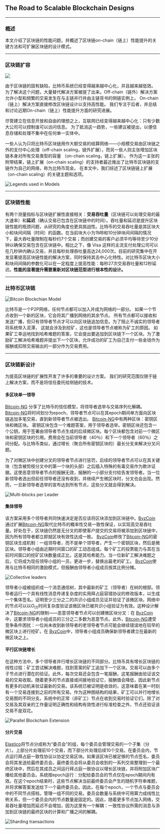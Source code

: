 ## The Road to Scalable Blockchain Designs

---

### 概述

本文介绍了区块链的性能问题，并概述了区块链on-chain（链上）性能提升的关键方法和可扩展区块链的设计模式。



---

### 区块链扩容

![](https://ws4.sinaimg.cn/large/006tNbRwly1fyhkwio9rzj30u00ejgnr.jpg)

由于区块链的固有缺陷，比特币系统已经变得越来越中心化，并且越来越低效。 为了解决这个问题，大量替代解决方案被提了出来。Off-chain（链外）解决方案允许小型和频繁的交易发生在与主链并行并由主链背书的侧链实例上。 On-chain（链上）解决方案直接修改区块链设计以支持高性能。 我们专注于后者，并总结和讨论近期On-chain（链上）性能提升方面的研究进展。

尽管建立在信息开放和自由的理想之上，互联网已经变得越来越中心化：只有少数大公司可以控制谁可以访问信息。 为了抵消这一趋势，一些建议被提出，以便信息存储和处理不集中在任何单一实体中。

一些人认为只将比特币区块链用作大额交易的结算网络——小规模交易由区块链之外的支付中心处理（off-chain scaling，链外扩展），而另一些人则主张增加区块链本身对所有交易类型的容量 （on-chain scaling，链上扩展）。 作为这一主张的附带结果，链上扩展（on-chain scaling）的支持者最近推出了比特币区块链的支链作为自己的网络，称为比特币现金。 在本文中，我们综述了区块链链上扩展（on-chain scaling）的关键主题和选项。

![Legends used in Models](https://ws1.sinaimg.cn/large/006tNbRwgy1fyhlg5piiuj30iq064q3g.jpg)



---

### 区块链性能

有两个测量指标与区块链扩展性直接相关：**交易吞吐量**（区块链可以处理交易的最大速率）和**延迟**（确认交易已包含在区块链中的时间）。吞吐量和延迟是提升区块链性能的瓶颈问题，从研究的角度也更具挑战性。比特币的交易吞吐量是其区块大小和块间间隔（时间）的函数。在当前块大小为1MB和10分钟块间间隔的情况下，最大吞吐量限制在每秒约7个交易；而创建交易的客户必须平均等待至少10分钟以确保交易包含在区块链中。相比之下，像 Visa 这样的主流支付处理公司可以在几秒钟内确认交易，并且每秒处理吞吐量高达24,000次。目前的研究集中在开发显著提高区块链性能的解决方案，同时保持其去中心化特性。对比特币区块大小和块间间隔的参数化可以在一定程度上提高性能：每秒27次交易吞吐量和12秒延迟。**性能的显著提升需要重新对区块链范型进行根本性的设计。**



---

### 比特币区块链

![Bitcoin Blockchian Model](https://ws2.sinaimg.cn/large/006tNbRwgy1fyhlf0nkbhj30bq09amxe.jpg)

比特币是一个P2P网络，任何节点都可以加入并成为网络的一部分。 如果一个节点收到一个新的区块，它会将其广播到网络的其余节点。 所有节点都可以接收和发送广播，但只有领导者节点才可以向区块链追加信息。为了阻止不诚实的领导者将系统带入泥潭， 这就会涉及到挖矿，这也是领导者节点被称为矿工的原因。 如果矿工幸运地找到哈希难题的答案，它会提出要追加到区块链下一个区块。为了激励矿工解决哈希难题并提出下一个区块，允许成功的矿工为自己支付一些金钱作为报酬或扣除交易输出的一部分作为交易费用。



---

### 区块链新设计

为提高区块链的扩展性开发了许多的重要的设计方案。 我们的研究范围仅限于链上解决方案，而不是将信任委托给侧链的技术。



#### 多区块单一领导

[Bitcoin-NG](https://www.usenix.org/system/files/conference/nsdi16/nsdi16-paper-eyal.pdf) 分享了比特币的信任模型，将领导者选举与交易序列化解耦。[Bitcoin-NG](https://www.usenix.org/system/files/conference/nsdi16/nsdi16-paper-eyal.pdf)将时间划分为epoch，领导者节点可以在其epoch期间单方面向区块链追加多笔交易，直到新领导者节点被选出。 [Bitcoin-NG](https://www.usenix.org/system/files/conference/nsdi16/nsdi16-paper-eyal.pdf)中有两种区块：密钥区块和微区块。 密钥区块包含一个难题答案，用于领导者选举。密钥区块还包含一个公钥，用于签署由领导者节点生成的后续微区块。每个区块都包含对前一个微区块和密钥区块的引用。费用会在当前领导者（40％）和下一个领导者（60％）之间分配。与比特币类似，通过增长（聚合所有密钥区块的）最长分支来解决分叉问题。

为了对微区块中创建分叉的领导者节点进行惩罚，后续的领导者节点可以在其关键块（包含被剪枝分叉中的第一个块的头部）之后插入特殊的有毒交易作为欺诈证据。这使恶意领导者节点的报酬无效，报酬的一小部分支付给告发领导者。当一位新领导者选出但前任领导者还没有收到，并继续产生微区块时，分叉也会出现。然而，一旦新领导者选举的宣布达到所有节点，这些分叉就会得到解决。

![Multi-blocks per Leader ](https://ws1.sinaimg.cn/large/006tNbRwly1fyhllo26ywj30c408s3yt.jpg)



#### 集体领导

该方案采用多个领导者共同快速决定是否应该将区块添加到区块链中。[ByzCoin](https://www.usenix.org/system/files/conference/usenixsecurity16/sec16_paper_kokoris-kogias.pdf) 通过扩展[Bitcoin-NG](https://www.usenix.org/system/files/conference/nsdi16/nsdi16-paper-eyal.pdf)取代比特币的概率性交易一致性保证，以实现高交易吞吐量。好处在于，区块链仍然是无分叉的即使客户提交的交易将被添加到区块链中，因为所有领导者都立即就区块有效性达成一致。 [ByzCoin](https://www.usenix.org/system/files/conference/usenixsecurity16/sec16_paper_kokoris-kogias.pdf)修改了[Bitcoin-NG](https://www.usenix.org/system/files/conference/nsdi16/nsdi16-paper-eyal.pdf)的密钥区块生成机制：一组领导者，而不是单个领导者，产生一个密钥区块，然后是微区块。领导者小组由近期时间窗口的矿工动态组成。每个矿工的投票能力与其在当前时间窗口的挖矿区块数量成正比，这是其哈希能力。当一位新矿工解决难题之后，它将成为现任领导小组的一员，更进一步，替换出最老的矿工。 [ByzCoin](https://www.usenix.org/system/files/conference/usenixsecurity16/sec16_paper_kokoris-kogias.pdf)使用与比特币相同的激励模式，但报酬由领导者小组成员按其比例分摊。

![Collective leaders](https://ws2.sinaimg.cn/large/006tNbRwgy1fyhlprcyybj30cc09ot9a.jpg)

领导者小组被组织成一个消息通信树，其中最新的矿工（领导者）在树的根部。领导者运行一个具有线性消息传递复杂度的实用拜占庭容错协议的修改版本，以生成一个集体签名，证明至少三分之二的共识小组成员见证并验证了该微区块。网络中的节点可以以$O_{(1)}$时间复杂度验证该微区块已被共识小组验证为有效。这种设计解决了[Bitcoin-NG](https://www.usenix.org/system/files/conference/nsdi16/nsdi16-paper-eyal.pdf)的限制——恶意领导者节点可以创建微区块分叉：在 [ByzCoin](https://www.usenix.org/system/files/conference/usenixsecurity16/sec16_paper_kokoris-kogias.pdf)中，这要求领导者小组成员的三分之二多数为恶意节点。此外，[Bitcoin-NG](https://www.usenix.org/system/files/conference/nsdi16/nsdi16-paper-eyal.pdf)遭受竞争条件困扰：一位尚未收到新领导者的老领导者节点可能会继续错误地在较早的微区块上进行挖矿。在 [ByzCoin](https://www.usenix.org/system/files/conference/usenixsecurity16/sec16_paper_kokoris-kogias.pdf)中，领导者小组成员确保新领导者建立在最新的微区块之上。



#### 平行区块链增长

在这种方法中，多个领导者并行增长区块链的不同部分。比特币具有增长区块链的线性过程：矿工尝试解决难题，找到答案的矿工追加下一个区块。交易可以由多个子节点进行潜在的验证。此外，每次交易还会包含一笔报酬，这笔报酬由验证该交易的交易收取。随着更多的节点直接或间接地验证它，报酬值会降低，因此新节点有更多的动机来验证最新的交易。该系统已被证明是收敛的，这意味着在某一时刻有一个交易连接到之前的所有交易。作为这种图结构的结果，矿工可以并行地增长交易图的不同分支。系统中的正常（非矿工）节点在收到交易时验证它们。除了对交易及其双亲的工作量证明正确性和结构有效性进行标准检查之外，节点还验证该交易不是双花。

![Parallel Blockchain Extension](https://ws3.sinaimg.cn/large/006tNbRwgy1fyhltcu2b9j30jc0f2jsd.jpg)



#### 分片交易

[Elastico](https://www.comp.nus.edu.sg/~loiluu/papers/elastico.pdf)将节点分成称为“委员会”的组，每个委员会管理交易的一个子集（分片）。上部分片处理前10个交易，而下部分片处理后续10个交易。在委员会内，节点运行拜占庭一致性协议以协定交易区块。如果该区块已被足够的节点签名，委员会将其发送给最终委员会。最终委员会将从委员会收到的一系列交易整理到一个最终区块中，然后在其成员之间运行拜占庭一致协议以增长区块链，并将附加区块广播给其他委员会。系统按epoch运行：分配给委员会的节点仅在epoch期间内有效。在这个epoch结束时，这些节点解决当前最终委员会产生的随机字符串难题，并将求解答案发送给下一个最终委员会。因此，在每个epoch，一个节点与委员会中的不同节点搭档，管理一组不同的交易。委员会数量与系统中可用算力成线性比例关系，但一个委员会内的节点数量是固定的。因此，随着更多节点加入网络，交易吞吐量增加而延迟不会增加，因为这里有一个解耦：一致性协议所需的消息与添加到区块链的最终区块的计算和广播之间的解耦。

![Sharding transactions](https://ws1.sinaimg.cn/large/006tNbRwgy1fyhlw2yjx3j30jk0gsjt1.jpg)



---

